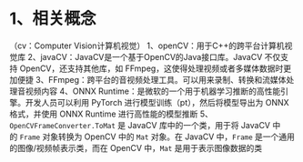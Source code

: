 # 1、相关概念

（cv：Computer Vision计算机视觉）
1、openCV：用于C++的跨平台计算机视觉库
2、javaCV：JavaCV是一个基于OpenCV的Java接口库。JavaCV 不仅支持 OpenCV，还支持其他库，如 FFmpeg，这使得处理视频或者多媒体数据时更加便捷
3、FFmpeg：跨平台的音视频处理工具。可以用来录制、转换和流媒体处理音视频内容
4、ONNX Runtime：是微软的一个用于机器学习推断的高性能引擎。开发人员可以利用 PyTorch 进行模型训练（pt），然后将模型导出为 ONNX 格式，并使用 ONNX Runtime 进行高性能的模型推断
5、`OpenCVFrameConverter.ToMat` 是 JavaCV 库中的一个类，用于将 JavaCV 中的 `Frame` 对象转换为 OpenCV 中的 `Mat` 对象。在 JavaCV 中，`Frame` 是一个通用的图像/视频帧表示类，而在 OpenCV 中，`Mat` 是用于表示图像数据的类

